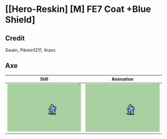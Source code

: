 # [\[Hero-Reskin\] \[M\] FE7 Coat +Blue Shield]

## Credit

Swain, Pikmin1211, ltranc

## Axe

| Still | Animation |
| :---: | :-------: |
| ![Axe still](./Axe_000.png) | ![Axe animation](./Axe.gif) |
